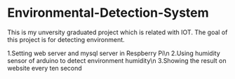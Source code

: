# Environmental-Detection-System
This is my unversity graduated project which is related with IOT.
The goal of this project is for detecting environment.

1.Setting web server and mysql server in Respberry Pi\n
2.Using humidity sensor of arduino to detect environment humidity\n
3.Showing the result on website every ten second
